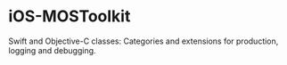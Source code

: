 # iOS-MOSToolkit
 Swift and Objective-C classes: Categories and extensions for production, logging and debugging.
